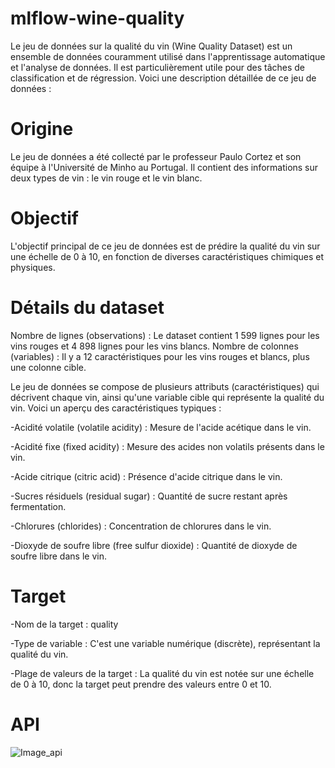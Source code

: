 # mlflow-wine-quality

Le jeu de données sur la qualité du vin (Wine Quality Dataset) est un ensemble de données couramment utilisé dans l'apprentissage automatique et l'analyse de données. Il est particulièrement utile pour des tâches de classification et de régression. Voici une description détaillée de ce jeu de données :

# Origine
Le jeu de données a été collecté par le professeur Paulo Cortez et son équipe à l'Université de Minho au Portugal. Il contient des informations sur deux types de vin : le vin rouge et le vin blanc.

# Objectif
L'objectif principal de ce jeu de données est de prédire la qualité du vin sur une échelle de 0 à 10, en fonction de diverses caractéristiques chimiques et physiques.


# Détails du dataset
Nombre de lignes (observations) : Le dataset contient 1 599 lignes pour les vins rouges et 4 898 lignes pour les vins blancs.
Nombre de colonnes (variables) : Il y a 12 caractéristiques pour les vins rouges et blancs, plus une colonne cible.

Le jeu de données se compose de plusieurs attributs (caractéristiques) qui décrivent chaque vin, ainsi qu'une variable cible qui représente la qualité du vin. Voici un aperçu des caractéristiques typiques :

-Acidité volatile (volatile acidity) : Mesure de l'acide acétique dans le vin.

-Acidité fixe (fixed acidity) : Mesure des acides non volatils présents dans le vin.

-Acide citrique (citric acid) : Présence d'acide citrique dans le vin. 

-Sucres résiduels (residual sugar) : Quantité de sucre restant après fermentation.

-Chlorures (chlorides) : Concentration de chlorures dans le vin.

-Dioxyde de soufre libre (free sulfur dioxide) : Quantité de dioxyde de soufre libre dans le vin.
  
# Target
-Nom de la target : quality

-Type de variable : C'est une variable numérique (discrète), représentant la qualité du vin.

-Plage de valeurs de la target : La qualité du vin est notée sur une échelle de 0 à 10, donc la target peut prendre des valeurs entre 0 et 10.

  # API
  ![Image_api](https://github.com/user-attachments/assets/185030d7-eb15-463f-bcf2-a1834f4f94f1)


  
